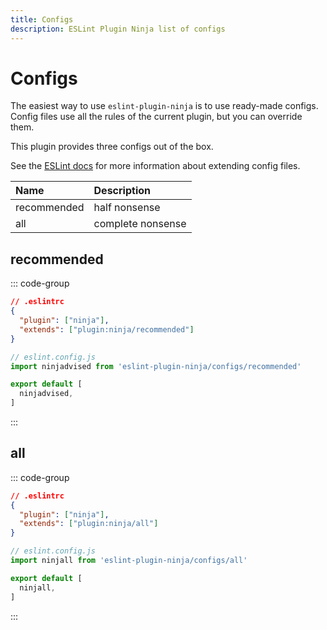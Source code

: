 ```yaml
---
title: Configs
description: ESLint Plugin Ninja list of configs
---
```


# Configs

The easiest way to use `eslint-plugin-ninja` is to use ready-made configs.
Config files use all the rules of the current plugin, but you can override them.

This plugin provides three configs out of the box.

See the
[ESLint docs](https://eslint.org/docs/latest/use/configure/configuration-files#extending-configuration-files)
for more information about extending config files.

| Name        | Description       |
| :---------- | :---------------- |
| recommended | half nonsense     |
| all         | complete nonsense |

## recommended

::: code-group

<!-- prettier-ignore -->
```json [Legacy Config]
// .eslintrc
{
  "plugin": ["ninja"],
  "extends": ["plugin:ninja/recommended"]
}
```

<!-- prettier-ignore -->
```js [Flat Config]
// eslint.config.js
import ninjadvised from 'eslint-plugin-ninja/configs/recommended'

export default [
  ninjadvised,
]
```

:::


## all

::: code-group

<!-- prettier-ignore -->
```json [Legacy Config]
// .eslintrc
{
  "plugin": ["ninja"],
  "extends": ["plugin:ninja/all"]
}
```

<!-- prettier-ignore -->
```js [Flat Config]
// eslint.config.js
import ninjall from 'eslint-plugin-ninja/configs/all'

export default [
  ninjall,
]
```

:::
